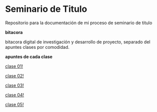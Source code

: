 # Seminario de Titulo
Repositorio para la documentación de mi proceso de seminario de titulo 

**bitacora**

bitacora digital de investigación y desarrollo de proyecto, separado del apuntes
clases por comodidad.


**apuntes de cada clase**

[clase 01!](SeminariodeTitulo/clases/clase01/clase01.md)

[clase 02!](clase02.md)

[clase 03!](clase03.md)

[clase 04!](clase04.md)

[clase 05!](clase05.md)



